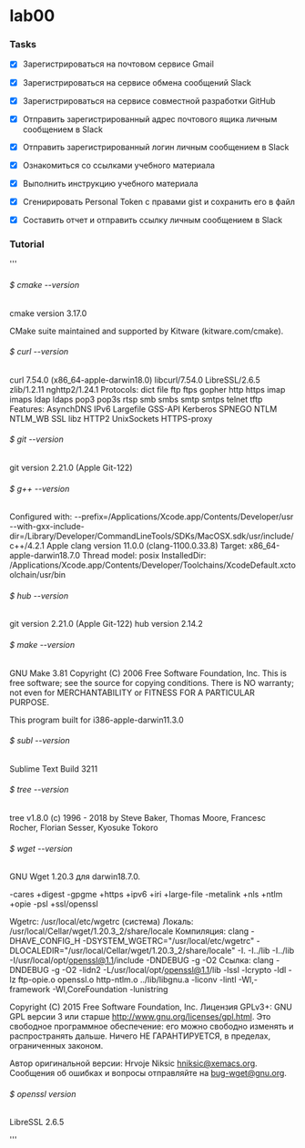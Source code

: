 # lab00
### Tasks
- [x] Зарегистрироваться на почтовом сервисе Gmail

- [x] Зарегистрироваться на сервисе обмена сообщений Slack
- [x] Зарегистрироваться на сервисе совместной разработки GitHub
- [x] Отправить зарегистрированный адрес почтового ящика личным сообщением в Slack
- [x] Отправить зарегистрированный логин личным сообщением в Slack
- [x] Ознакомиться со ссылками учебного материала
- [x] Выполнить инструкцию учебного материала
- [x] Сгенирировать Personal Token с правами gist и сохранить его в файл
- [x] Составить отчет и отправить ссылку личным сообщением в Slack
### Tutorial
'''
###### $ cmake --version
cmake version 3.17.0

CMake suite maintained and supported by Kitware (kitware.com/cmake).
###### $ curl --version
curl 7.54.0 (x86_64-apple-darwin18.0) libcurl/7.54.0 LibreSSL/2.6.5 zlib/1.2.11 nghttp2/1.24.1
Protocols: dict file ftp ftps gopher http https imap imaps ldap ldaps pop3 pop3s rtsp smb smbs smtp smtps telnet tftp 
Features: AsynchDNS IPv6 Largefile GSS-API Kerberos SPNEGO NTLM NTLM_WB SSL libz HTTP2 UnixSockets HTTPS-proxy 
###### $ git --version
git version 2.21.0 (Apple Git-122)
###### $ g++ --version
Configured with: --prefix=/Applications/Xcode.app/Contents/Developer/usr --with-gxx-include-dir=/Library/Developer/CommandLineTools/SDKs/MacOSX.sdk/usr/include/c++/4.2.1
Apple clang version 11.0.0 (clang-1100.0.33.8)
Target: x86_64-apple-darwin18.7.0
Thread model: posix
InstalledDir: /Applications/Xcode.app/Contents/Developer/Toolchains/XcodeDefault.xctoolchain/usr/bin
###### $ hub --version
git version 2.21.0 (Apple Git-122)
hub version 2.14.2
###### $ make --version
GNU Make 3.81
Copyright (C) 2006  Free Software Foundation, Inc.
This is free software; see the source for copying conditions.
There is NO warranty; not even for MERCHANTABILITY or FITNESS FOR A
PARTICULAR PURPOSE.

This program built for i386-apple-darwin11.3.0
###### $ subl --version
Sublime Text Build 3211
###### $ tree --version
tree v1.8.0 (c) 1996 - 2018 by Steve Baker, Thomas Moore, Francesc Rocher, Florian Sesser, Kyosuke Tokoro 
###### $ wget --version
GNU Wget 1.20.3 для darwin18.7.0.

-cares +digest -gpgme +https +ipv6 +iri +large-file -metalink +nls 
+ntlm +opie -psl +ssl/openssl 

Wgetrc: 
    /usr/local/etc/wgetrc (система)
Локаль: 
    /usr/local/Cellar/wget/1.20.3_2/share/locale 
Компиляция: 
    clang -DHAVE_CONFIG_H -DSYSTEM_WGETRC="/usr/local/etc/wgetrc" 
    -DLOCALEDIR="/usr/local/Cellar/wget/1.20.3_2/share/locale" -I. 
    -I../lib -I../lib -I/usr/local/opt/openssl@1.1/include -DNDEBUG -g 
    -O2 
Ссылка: 
    clang -DNDEBUG -g -O2 -lidn2 -L/usr/local/opt/openssl@1.1/lib -lssl 
    -lcrypto -ldl -lz ftp-opie.o openssl.o http-ntlm.o ../lib/libgnu.a 
    -liconv -lintl -Wl,-framework -Wl,CoreFoundation -lunistring 

Copyright (C) 2015 Free Software Foundation, Inc.
Лицензия GPLv3+: GNU GPL версии 3 или старше
<http://www.gnu.org/licenses/gpl.html>.
Это свободное программное обеспечение: его можно свободно изменять
и распространять дальше.
Ничего НЕ ГАРАНТИРУЕТСЯ, в пределах, ограниченных законом.

Автор оригинальной версии: Hrvoje Niksic <hniksic@xemacs.org>.
Сообщения об ошибках и вопросы отправляйте на <bug-wget@gnu.org>.
###### $ openssl version
LibreSSL 2.6.5

'''
